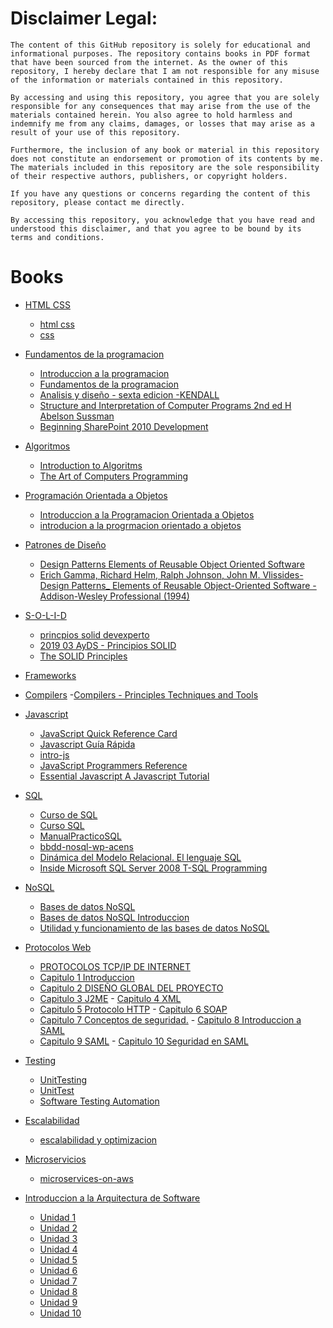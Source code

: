 # Disclaimer Legal:

```
The content of this GitHub repository is solely for educational and informational purposes. The repository contains books in PDF format that have been sourced from the internet. As the owner of this repository, I hereby declare that I am not responsible for any misuse of the information or materials contained in this repository.

By accessing and using this repository, you agree that you are solely responsible for any consequences that may arise from the use of the materials contained herein. You also agree to hold harmless and indemnify me from any claims, damages, or losses that may arise as a result of your use of this repository.

Furthermore, the inclusion of any book or material in this repository does not constitute an endorsement or promotion of its contents by me. The materials included in this repository are the sole responsibility of their respective authors, publishers, or copyright holders.

If you have any questions or concerns regarding the content of this repository, please contact me directly.

By accessing this repository, you acknowledge that you have read and understood this disclaimer, and that you agree to be bound by its terms and conditions.
```

# Books

- [HTML CSS](#HTML-CSS) 
  - [html css](#html-css) 
  - [css](#css)
- [Fundamentos de la programacion](#Fundamentos-de-la-programacion)

  - [Introduccion a la programacion](#Introduccion-a-la-programacion)
  - [Fundamentos de la programacion](#Fundamentos-de-la-programacion)
  - [Analisis y diseño - sexta edicion -KENDALL](#Analisis-y-diseño)
  - [Structure and Interpretation of Computer Programs 2nd ed H Abelson Sussman](#Structure-and-Interpretation-of-Computer-Programs-2nd-ed_-_H-Abelson-G-Sussman)
  - [Beginning SharePoint 2010 Development](#Beginning-SharePoint-2010-Development)

- [Algoritmos](#Algoritmos) 
  - [Introduction to Algoritms](#Introduction-to-Algoritms) 
  - [The Art of Computers Programming](#The-Art-of-Computers-Programming])

- [Programación Orientada a Objetos](#Programación-Orientada-a-Objetos) 
  - [Introduccion a la Programacion Orientada a Objetos](#Introduccion-a-la-Programacion-Orientada-a-Objetos)
  - [introducion a la progrmacion orientado a objetos](#introducion-a-la-progrmacion-orientado-a-objetos)

- [Patrones de Diseño](#Patrones-de-Diseño)
  - [Design Patterns Elements of Reusable Object Oriented Software](#Design_Patterns-Elements-of-Reusable-Object-Oriented-Software) 
  - [Erich Gamma, Richard Helm, Ralph Johnson, John M. Vlissides-Design Patterns\_ Elements of Reusable Object-Oriented Software -Addison-Wesley Professional (1994)](#Design-Patterns-Elements-of-Reusable-Object-Oriented-Software)

- [S-O-L-I-D](#S-O-L-I-D)
  - [princpios solid devexperto](#princpios-solid-devexperto) 
  - [2019 03 AyDS - Principios SOLID](#2019-03-AyDS-Principios-SOLID)
  - [The SOLID Principles](#The-SOLID-Principles)

- [Frameworks](#Frameworks)

- [Compilers](#Compilers) -[Compilers - Principles Techniques and Tools](#Compilers-Principles-Techniques-and-Tools)

- [Javascript](#Javascript) 
  - [JavaScript Quick Reference Card](#JavaScript-Quick-Reference-Card)
  - [Javascript Guía Rápida](#Javascript-Guía-Rápida) 
  - [intro-js](#intro-js)
  - [JavaScript Programmers Reference](#JavaScript-Programmers-Reference)
  - [Essential Javascript A Javascript Tutorial](#Essential-Javascript-A-Javascript-Tutorial)

- [SQL](#SQL) 
  - [Curso de SQL](#Curso-de-SQL) 
  - [Curso SQL](#Curso-SQL) 
  - [ManualPracticoSQL](#ManualPracticoSQL)
  - [bbdd-nosql-wp-acens](#bbdd-nosql-wp-acens)
  - [Dinámica del Modelo Relacional. El lenguaje SQL](#Dinámica-del-Modelo-Relacional-El-lenguaje-SQL)
  - [Inside Microsoft SQL Server 2008 T-SQL Programming](#Inside-Microsoft-SQL-Server-2008-T-SQL-Programming)

- [NoSQL](#NoSQL) 
  - [Bases de datos NoSQL](#Bases-de-datos-NoSQL)
  - [Bases de datos NoSQL Introduccion](#Bases-de-datos-NoSQL-Introduccion) 
  - [Utilidad y funcionamiento de las bases de datos NoSQL](#Utilidad-y-funcionamiento-de-las-bases-de-datos-NoSQL)

- [Protocolos Web](#Protocolos-Web) 
  - [PROTOCOLOS TCP/IP DE INTERNET](#PROTOCOLOS-TCP-IP-DE-INTERNET)
  - [Capitulo 1 Introduccion](#Capitulo-1)
  - [Capitulo 2 DISEÑO GLOBAL DEL PROYECTO](#Capitulo-2)
  - [Capitulo 3 J2ME](#Capitulo-3) - [Capitulo 4 XML](#Capitulo-4)
  - [Capitulo 5 Protocolo HTTP](#Capitulo-5) - [Capitulo 6 SOAP](#Capitulo-6)
  - [Capitulo 7 Conceptos de seguridad.](#Capitulo-7) - [Capitulo 8 Introduccion a SAML](#Capitulo-8)
  - [Capitulo 9 SAML](#Capitulo-9) - [Capitulo 10 Seguridad en SAML](#Capitulo-10)

- [Testing](#Testing)

  - [UnitTesting](#UnitTesting)
  - [UnitTest](#UnitTest)
  - [Software Testing Automation](#Software-Testing-Automation)

- [Escalabilidad](#Escalabilidad)
  - [escalabilidad y optimizacion](#escalabilidad-y-optimizacion)

- [Microservicios](#Microservicios)
  - [microservices-on-aws](#microservices-on-aws)

- [Introduccion a la Arquitectura de Software](#Introduccion-a-la-Arquitectura-de-Software) 
  - [Unidad 1](#Unidad-1) 
  - [Unidad 2](#Unidad-2) 
  - [Unidad 3](#Unidad-3) 
  - [Unidad 4](#Unidad-4) 
  - [Unidad 5](#Unidad-5) 
  - [Unidad 6](#Unidad-6) 
  - [Unidad 7](#Unidad-7)
  - [Unidad 8](#Unidad-8) 
  - [Unidad 9](#Unidad-9)
  - [Unidad 10](#Unidad-10)
